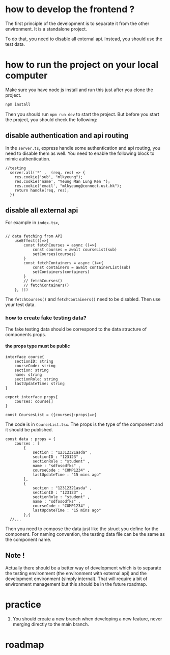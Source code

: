 # how to develop the frontend ? 

The first principle of the development is to separate it from the other environment. It is a standalone project. 

To do that, you need to disable all external api. Instead, you should use the test data. 

# how to run the project on your local computer

Make sure you have node js install and run this just after you clone the project.

```sh
npm install 
```

Then you should run `npm run dev` to start the project. But before you start the project, you should check the following:  

## disable authentication and api routing 

In the `server.ts`, express handle some authentication and api routing, you need to disable them as well. You need to enable the following block to mimic authentication. 

```tsx
//testing 
  server.all('*' ,  (req, res) => {
    res.cookie('sub', "mlkyeung");
    res.cookie('name', "Yeung Man Lung Ken ");
    res.cookie('email', "mlkyeung@connect.ust.hk");
    return handle(req, res);
  })
```

## disable all external api 

For example in `index.tsx`,

```tsx

// data fetching from API
    useEffect(()=>{
        const fetchCourses = async ()=>{
            const courses = await courseList(sub) 
            setCourses(courses)
        }
        const fetchContainers = async ()=>{
            const containers = await containerList(sub)
            setContainers(containers)
        }
        // fetchCourses()
        // fetchContainers()
    }, [])
```
The `fetchCourses()` and `fetchContainers()` need to be disabled. Then use your test data. 

### how to create fake testing data? 

The fake testing data should be correspond to the data structure of components props. 

#### the props type must be public 

```tsx 
interface course{
    sectionID: string
    courseCode: string
    section: string
    name: string
    sectionRole: string
    lastUpdateTime: string
}

export interface props{
    courses: course[]
}

const CoursesList = ({courses}:props)=>{
```

The code is in `CourseList.tsx`. The props is the type of the component and it should be published. 


```tsx
const data : props = { 
    courses : [
        {
            section : "12312321asda" , 
            sectionID : "123123" , 
            sectionRole : "student" , 
            name : "sdfosodfks" , 
            courseCode : "COMP1234" , 
            lastUpdateTime : "15 mins ago"
        },
        {
            section : "12312321asda" , 
            sectionID : "123123" , 
            sectionRole : "student" , 
            name : "sdfosodfks" , 
            courseCode : "COMP1234" , 
            lastUpdateTime : "15 mins ago"
        },{
  //...
```

Then you need to compose the data just like the struct you define for the component. For naming convention, the testing data file can be the same as the component name. 


## Note !

Actually there should be a better way of development which is to separate the testing environment (the environment with external api) and the development environment (simply internal).  That will require a bit of environment management but this should be in the future roadmap.

# practice 

1. You should create a new branch when developing a new feature, never merging directly to the main branch. 


# roadmap